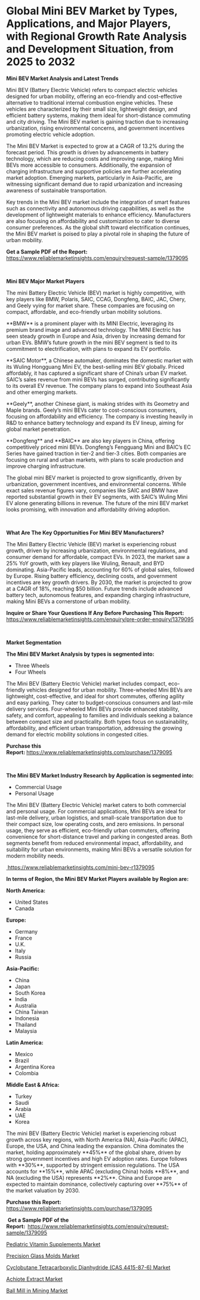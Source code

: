 <p><h1>Global Mini BEV Market by Types, Applications, and Major Players, with Regional Growth Rate Analysis and Development Situation, from 2025 to 2032</h1></p><p><strong>Mini BEV Market Analysis and Latest Trends</strong></p>
<p><p>Mini BEV (Battery Electric Vehicle) refers to compact electric vehicles designed for urban mobility, offering an eco-friendly and cost-effective alternative to traditional internal combustion engine vehicles. These vehicles are characterized by their small size, lightweight design, and efficient battery systems, making them ideal for short-distance commuting and city driving. The Mini BEV market is gaining traction due to increasing urbanization, rising environmental concerns, and government incentives promoting electric vehicle adoption.</p><p>The Mini BEV Market is expected to grow at a CAGR of 13.2% during the forecast period. This growth is driven by advancements in battery technology, which are reducing costs and improving range, making Mini BEVs more accessible to consumers. Additionally, the expansion of charging infrastructure and supportive policies are further accelerating market adoption. Emerging markets, particularly in Asia-Pacific, are witnessing significant demand due to rapid urbanization and increasing awareness of sustainable transportation.</p><p>Key trends in the Mini BEV market include the integration of smart features such as connectivity and autonomous driving capabilities, as well as the development of lightweight materials to enhance efficiency. Manufacturers are also focusing on affordability and customization to cater to diverse consumer preferences. As the global shift toward electrification continues, the Mini BEV market is poised to play a pivotal role in shaping the future of urban mobility.</p></p>
<p><strong>Get a Sample PDF of the Report:&nbsp;</strong> <a href="https://www.reliablemarketinsights.com/enquiry/request-sample/1379095?utm_campaign=2013&utm_medium=2&utm_source=Github&utm_content=ia&utm_term=21012025&utm_id=mini-bev">https://www.reliablemarketinsights.com/enquiry/request-sample/1379095</a></p>
<p>&nbsp;</p>
<p><strong>Mini BEV Major Market Players</strong></p>
<p><p>The mini Battery Electric Vehicle (BEV) market is highly competitive, with key players like BMW, Polaris, SAIC, CCAG, Dongfeng, BAIC, JAC, Chery, and Geely vying for market share. These companies are focusing on compact, affordable, and eco-friendly urban mobility solutions.</p><p>**BMW** is a prominent player with its MINI Electric, leveraging its premium brand image and advanced technology. The MINI Electric has seen steady growth in Europe and Asia, driven by increasing demand for urban EVs. BMW’s future growth in the mini BEV segment is tied to its commitment to electrification, with plans to expand its EV portfolio.</p><p>**SAIC Motor**, a Chinese automaker, dominates the domestic market with its Wuling Hongguang Mini EV, the best-selling mini BEV globally. Priced affordably, it has captured a significant share of China’s urban EV market. SAIC’s sales revenue from mini BEVs has surged, contributing significantly to its overall EV revenue. The company plans to expand into Southeast Asia and other emerging markets.</p><p>**Geely**, another Chinese giant, is making strides with its Geometry and Maple brands. Geely’s mini BEVs cater to cost-conscious consumers, focusing on affordability and efficiency. The company is investing heavily in R&D to enhance battery technology and expand its EV lineup, aiming for global market penetration.</p><p>**Dongfeng** and **BAIC** are also key players in China, offering competitively priced mini BEVs. Dongfeng’s Fengguang Mini and BAIC’s EC Series have gained traction in tier-2 and tier-3 cities. Both companies are focusing on rural and urban markets, with plans to scale production and improve charging infrastructure.</p><p>The global mini BEV market is projected to grow significantly, driven by urbanization, government incentives, and environmental concerns. While exact sales revenue figures vary, companies like SAIC and BMW have reported substantial growth in their EV segments, with SAIC’s Wuling Mini EV alone generating billions in revenue. The future of the mini BEV market looks promising, with innovation and affordability driving adoption.</p></p>
<p>&nbsp;</p>
<p><strong>What Are The Key Opportunities For Mini BEV Manufacturers?</strong></p>
<p><p>The Mini Battery Electric Vehicle (BEV) market is experiencing robust growth, driven by increasing urbanization, environmental regulations, and consumer demand for affordable, compact EVs. In 2023, the market saw a 25% YoY growth, with key players like Wuling, Renault, and BYD dominating. Asia-Pacific leads, accounting for 60% of global sales, followed by Europe. Rising battery efficiency, declining costs, and government incentives are key growth drivers. By 2030, the market is projected to grow at a CAGR of 18%, reaching $50 billion. Future trends include advanced battery tech, autonomous features, and expanding charging infrastructure, making Mini BEVs a cornerstone of urban mobility.</p></p>
<p><strong>Inquire or Share Your Questions If Any Before Purchasing This Report:</strong> <a href="https://www.reliablemarketinsights.com/enquiry/pre-order-enquiry/1379095?utm_campaign=2013&utm_medium=2&utm_source=Github&utm_content=ia&utm_term=21012025&utm_id=mini-bev">https://www.reliablemarketinsights.com/enquiry/pre-order-enquiry/1379095</a></p>
<p>&nbsp;</p>
<p><strong>Market Segmentation</strong></p>
<p><strong>The Mini BEV Market Analysis by types is segmented into:</strong></p>
<p><ul><li>Three Wheels</li><li>Four Wheels</li></ul></p>
<p><p>The Mini BEV (Battery Electric Vehicle) market includes compact, eco-friendly vehicles designed for urban mobility. Three-wheeled Mini BEVs are lightweight, cost-effective, and ideal for short commutes, offering agility and easy parking. They cater to budget-conscious consumers and last-mile delivery services. Four-wheeled Mini BEVs provide enhanced stability, safety, and comfort, appealing to families and individuals seeking a balance between compact size and practicality. Both types focus on sustainability, affordability, and efficient urban transportation, addressing the growing demand for electric mobility solutions in congested cities.</p></p>
<p><strong>Purchase this Report:&nbsp;</strong><a href="https://www.reliablemarketinsights.com/purchase/1379095?utm_campaign=2013&utm_medium=2&utm_source=Github&utm_content=ia&utm_term=21012025&utm_id=mini-bev">https://www.reliablemarketinsights.com/purchase/1379095</a></p>
<p>&nbsp;</p>
<p><strong>The Mini BEV Market Industry Research by Application is segmented into:</strong></p>
<p><ul><li>Commercial Usage</li><li>Personal Usage</li></ul></p>
<p><p>The Mini BEV (Battery Electric Vehicle) market caters to both commercial and personal usage. For commercial applications, Mini BEVs are ideal for last-mile delivery, urban logistics, and small-scale transportation due to their compact size, low operating costs, and zero emissions. In personal usage, they serve as efficient, eco-friendly urban commuters, offering convenience for short-distance travel and parking in congested areas. Both segments benefit from reduced environmental impact, affordability, and suitability for urban environments, making Mini BEVs a versatile solution for modern mobility needs.</p></p>
<p><a href="https://www.reliablemarketinsights.com/mini-bev-r1379095?utm_campaign=2013&utm_medium=2&utm_source=Github&utm_content=ia&utm_term=21012025&utm_id=mini-bev">&nbsp;https://www.reliablemarketinsights.com/mini-bev-r1379095</a></p>
<p><strong>In terms of Region, the Mini BEV Market Players available by Region are:</strong></p>
<p>
    <p> <strong> North America: </strong>
        <ul>
            <li>United States</li>
            <li>Canada</li>
        </ul>
        </p> 
    <p> <strong> Europe: </strong>
        <ul>
            <li>Germany</li>
            <li>France</li>
            <li>U.K.</li>
            <li>Italy</li>
            <li>Russia</li>
        </ul>
        </p> 
    <p> <strong> Asia-Pacific: </strong>
        <ul>
            <li>China</li>
            <li>Japan</li>
            <li>South Korea</li>
            <li>India</li>
            <li>Australia</li>
            <li>China Taiwan</li>
            <li>Indonesia</li>
            <li>Thailand</li>
            <li>Malaysia</li>
        </ul>
        </p> 
    <p> <strong> Latin America: </strong>
        <ul>
            <li>Mexico</li>
            <li>Brazil</li>
            <li>Argentina Korea</li>
            <li>Colombia</li>
        </ul>
        </p> 
    <p> <strong> Middle East & Africa: </strong>
        <ul>
            <li>Turkey</li>
            <li>Saudi</li>
            <li>Arabia</li>
            <li>UAE</li>
            <li>Korea</li>
        </ul>
    </p>
    </p>
<p><p>The mini BEV (Battery Electric Vehicle) market is experiencing robust growth across key regions, with North America (NA), Asia-Pacific (APAC), Europe, the USA, and China leading the expansion. China dominates the market, holding approximately **45%** of the global share, driven by strong government incentives and high EV adoption rates. Europe follows with **30%**, supported by stringent emission regulations. The USA accounts for **15%**, while APAC (excluding China) holds **8%**, and NA (excluding the USA) represents **2%**. China and Europe are expected to maintain dominance, collectively capturing over **75%** of the market valuation by 2030.</p></p>
<p><strong>Purchase this Report: </strong><a href="https://www.reliablemarketinsights.com/purchase/1379095?utm_campaign=2013&utm_medium=2&utm_source=Github&utm_content=ia&utm_term=21012025&utm_id=mini-bev">https://www.reliablemarketinsights.com/purchase/1379095</a></p>
<p>&nbsp;<strong>Get a Sample PDF of the Report:&nbsp;&nbsp;</strong><a href="https://www.reliablemarketinsights.com/enquiry/request-sample/1379095?utm_campaign=2013&utm_medium=2&utm_source=Github&utm_content=ia&utm_term=21012025&utm_id=mini-bev">https://www.reliablemarketinsights.com/enquiry/request-sample/1379095</a></p>
<p><strong></strong></p>
<p><p><a href="https://www.linkedin.com/pulse/examining-pediatric-vitamin-supplements-market-analyzing-competitors-mp5ve?utm_campaign=2013&utm_medium=2&utm_source=Github&utm_content=ia&utm_term=21012025&utm_id=mini-bev">Pediatric Vitamin Supplements Market</a></p><p><a href="https://www.linkedin.com/pulse/industry-insights-global-precision-glass-molds-markets-1cudf?utm_campaign=2013&utm_medium=2&utm_source=Github&utm_content=ia&utm_term=21012025&utm_id=mini-bev">Precision Glass Molds Market</a></p><p><a href="https://www.linkedin.com/pulse/market-insights-cyclobutane-tetracarboxylic-dianhydride-cas-hyy9e?utm_campaign=2013&utm_medium=2&utm_source=Github&utm_content=ia&utm_term=21012025&utm_id=mini-bev">Cyclobutane Tetracarboxylic Dianhydride (CAS 4415-87-6) Market</a></p><p><a href="https://www.linkedin.com/pulse/achiote-extract-market-soar-9-cagr-from-2025-2032-key-trends-jjjzc?utm_campaign=2013&utm_medium=2&utm_source=Github&utm_content=ia&utm_term=21012025&utm_id=mini-bev">Achiote Extract Market</a></p><p><a href="https://www.linkedin.com/pulse/market-insights-ball-mill-miningmarket-trends-past-nycac?utm_campaign=2013&utm_medium=2&utm_source=Github&utm_content=ia&utm_term=21012025&utm_id=mini-bev">Ball Mill in Mining Market</a></p></p>